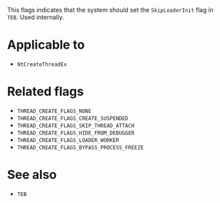 This flags indicates that the system should set the `SkipLoaderInit` flag in `TEB`. Used internally.

# Applicable to
 - `NtCreateThreadEx`

# Related flags
 - `THREAD_CREATE_FLAGS_NONE`
 - `THREAD_CREATE_FLAGS_CREATE_SUSPENDED`
 - `THREAD_CREATE_FLAGS_SKIP_THREAD_ATTACH`
 - `THREAD_CREATE_FLAGS_HIDE_FROM_DEBUGGER`
 - `THREAD_CREATE_FLAGS_LOADER_WORKER`
 - `THREAD_CREATE_FLAGS_BYPASS_PROCESS_FREEZE`

# See also
 - `TEB`
